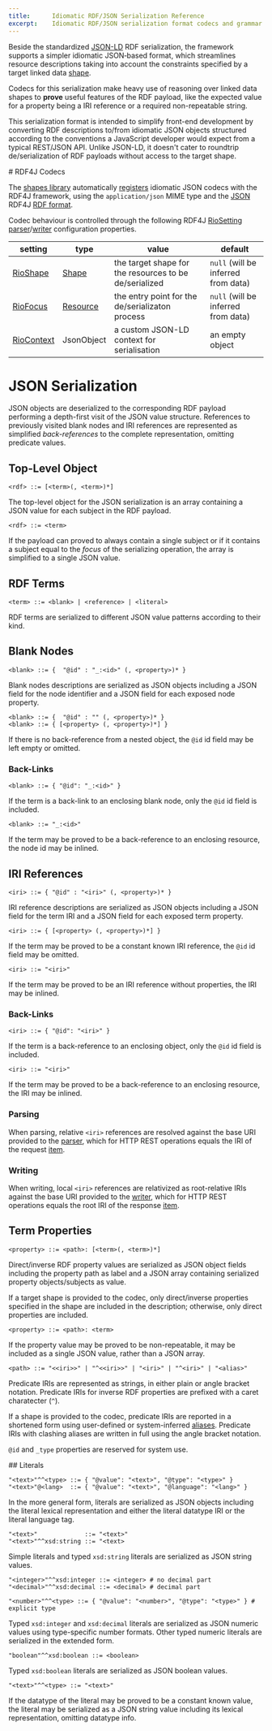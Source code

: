 ```yaml
---
title:		Idiomatic RDF/JSON Serialization Reference
excerpt:	Idiomatic RDF/JSON serialization format codecs and grammar
---
```


Beside the standardized  [JSON-LD](https://www.w3.org/TR/json-ld/) RDF serialization, the framework supports a simpler idiomatic JSON‑based format, which streamlines resource descriptions taking into account the constraints specified by a target linked data [shape](spec-language#shapes).

Codecs for this serialization make heavy use of reasoning over linked data shapes to **prove** useful features of the RDF payload, like the expected value for a property being a IRI reference or a required non-repeatable string.

<p class="note">This serialization format is intended to simplify front-end development by converting RDF descriptions to/from idiomatic JSON objects structured according to the conventions a JavaScript developer would expect from a typical REST/JSON API. Unlike JSON-LD,  it doesn't cater to roundtrip de/serialization of RDF payloads without access to the target shape.</p>
# RDF4J Codecs

The [shapes library](../javadocs/com/metreeca/tree/package-summary.html) automatically [registers](http://docs.rdf4j.org/javadoc/latest/org/eclipse/rdf4j/common/lang/service/ServiceRegistry.html)  idiomatic JSON codecs with the RDF4J framework, using the `application/json` MIME type and the [JSON](../javadocs/com/metreeca/rdf/formats/RDFJSONCodec.html) RDF4J [RDF format](http://docs.rdf4j.org/javadoc/latest/org/eclipse/rdf4j/rio/RDFFormat.html).

Codec behaviour is controlled through the following  RDF4J [RioSetting](http://docs.rdf4j.org/javadoc/latest/org/eclipse/rdf4j/rio/RioSetting.html) [parser](http://docs.rdf4j.org/javadoc/latest/org/eclipse/rdf4j/rio/RDFParser.html#set-org.eclipse.rdf4j.rio.RioSetting-T-)/[writer](http://docs.rdf4j.org/javadoc/latest/org/eclipse/rdf4j/rio/RDFWriter.html#set-org.eclipse.rdf4j.rio.RioSetting-T-) configuration properties.

| setting                                                      | type                                                         | value                                                  | default                             |
| ------------------------------------------------------------ | ------------------------------------------------------------ | ------------------------------------------------------ | ----------------------------------- |
| [RioShape](../javadocs/com/metreeca/rdf/formats/RDFFormat.html#RioShape) | [Shape](../javadocs/com/metreeca/tree/Shape.html)            | the target shape for the resources to be de/serialized | `null` (will be inferred from data) |
| [RioFocus](../javadocs/com/metreeca/rdf/formats/RDFFormat.html#RioFocus) | [Resource](http://docs.rdf4j.org/javadoc/latest/org/eclipse/rdf4j/model/Resource.html) | the entry point for the de/serializaton process        | `null` (will be inferred from data) |
| [RioContext](../javadocs/com/metreeca/rdf/formats/RDFFormat.html#RioContext) | JsonObject                                                   | a custom JSON-LD context for serialisation             | an empty object                     |

# JSON Serialization

JSON objects are deserialized to the corresponding RDF payload performing a depth-first visit of the JSON value structure. References to previously visited blank nodes and IRI references are represented as simplified *back-references* to the complete representation, omitting predicate values.

## Top-Level Object

```
<rdf> ::= [<term>(, <term>)*]
```

The top-level object for the JSON serialization is an array containing a JSON value for each subject in the RDF payload.

	<rdf> ::= <term>

If the payload can proved to always contain a single subject or if it contains a subject equal to the *focus* of the serializing operation, the array is simplified to a single JSON value.

## RDF Terms

```
<term> ::= <blank> | <reference> | <literal>
```

RDF terms are serialized to different JSON value patterns according to their kind.

## Blank Nodes

	<blank> ::= {  "@id" : "_:<id>" (, <property>)* }

Blank nodes descriptions are serialized as JSON objects including a JSON field for the node identifier and a JSON field for each exposed node property.

```
<blank> ::= {  "@id" : "" (, <property>)* }
<blank> ::= { [<property> (, <property>)*] }
```

If there is no back-reference from a nested object, the `@id` id field may be left empty or omitted.

### Back-Links

```
<blank> ::= { "@id": "_:<id>" }
```

If the term is a back-link to an enclosing blank node, only the `@id` id field is included.

```
<blank> ::= "_:<id>"
```

If the term may be proved to be  a back-reference to an enclosing resource, the node id may be inlined.

## IRI References

```
<iri> ::= { "@id" : "<iri>" (, <property>)* }
```

IRI reference descriptions are serialized as JSON objects including a JSON field for the term IRI and a JSON field for each exposed term property.

```
<iri> ::= { [<property> (, <property>)*] }
```

If the term may be proved to be a constant known IRI reference, the `@id` id field may be omitted.

```
<iri> ::= "<iri>"
```

If the term may be proved to be an IRI reference without properties, the IRI may be inlined.

### Back-Links

```
<iri> ::= { "@id": "<iri>" }
```

If the term is a back-reference to an enclosing object, only the `@id` id field is included.

```
<iri> ::= "<iri>"
```

If the term may be proved to be  a back-reference to an enclosing resource, the IRI may be inlined.

### Parsing

When parsing, relative `<iri>` references are resolved against the base URI provided to the [parser](../javadocs/com/metreeca/rdf/formats/RDFJSONParser.html), which for HTTP REST operations equals the IRI of the request [item](../javadocs/com/metreeca/rest/Request.html#item--).

### Writing

When writing, local `<iri>` references are relativized as root-relative IRIs against the base URI provided to the [writer](../javadocs/com/metreeca/rdf/formats/RDFJSONWRiter.html), which for HTTP REST operations equals the root IRI of the response [item](../javadocs/com/metreeca/rest/Response.html#item--).

## Term Properties

```
<property> ::= <path>: [<term>(, <term>)*]
```

Direct/inverse RDF property values are serialized as JSON object fields including the property path as label and a JSON array containing serialized property objects/subjects as value.

If a target shape is provided to the codec, only direct/inverse properties specified in the shape are included in the description; otherwise,  only direct properties are included.

```
<property> ::= <path>: <term>
```

If  the property value may be proved to be non-repeatable, it may be included as a single JSON value, rather than a JSON array.


	<path> ::= "<<iri>>" | "^<<iri>>" | "<iri>" | "^<iri>" | "<alias>"

Predicate IRIs are represented as strings, in either plain or angle bracket notation. Predicate IRIs for inverse RDF properties are prefixed with a caret charatecter (`^`).

If a shape is provided to the codec, predicate IRIs are reported in a shortened form using user-defined or system-inferred  [aliases](spec-language#annotations). Predicate IRIs with clashing aliases are written in full using the angle bracket notation.

<p class="warning"><code>@id</code> and <code>_type</code> properties are reserved for system use.</p>
## Literals

```
"<text>"^^<type> ::= { "@value": "<text>", "@type": "<type>" }
"<text>"@<lang>  ::= { "@value": "<text>", "@language": "<lang>" }
```

In the more general form, literals are serialized as JSON objects including the literal lexical representation and either the literal datatype IRI or the literal language tag.

```
"<text>"             ::= "<text>"
"<text>"^^xsd:string ::= "<text>
```

Simple literals and typed `xsd:string` literals are serialized as JSON string values.

```
"<integer>"^^xsd:integer ::= <integer> # no decimal part
"<decimal>"^^xsd:decimal ::= <decimal> # decimal part

"<number>"^^<type> ::= { "@value": "<number>", "@type": "<type>" } # explicit type
```

Typed `xsd:integer` and `xsd:decimal` literals are serialized as JSON numeric values using type-specific number formats. Other typed numeric literals are serialized in the extended form.

```
"boolean"^^xsd:boolean ::= <boolean>
```

Typed `xsd:boolean` literals are serialized as JSON boolean values.

	"<text>"^^<type> ::= "<text>"

If the datatype of the literal may be proved to be a constant known value, the literal may be serialized as a JSON string value including its lexical representation, omitting datatype info.

